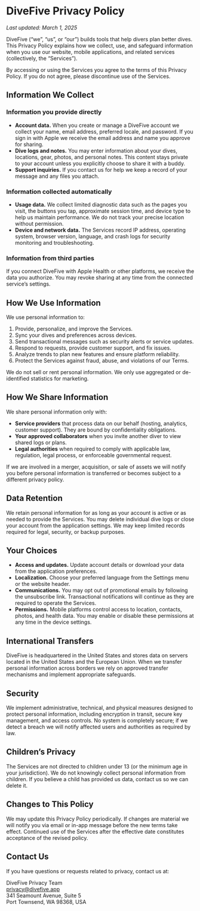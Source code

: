 # DiveFive Privacy Policy

_Last updated: March 1, 2025_

DiveFive (“we”, “us”, or “our”) builds tools that help divers plan better dives. This Privacy Policy explains how we collect, use, and safeguard information when you use our website, mobile applications, and related services (collectively, the “Services”).

By accessing or using the Services you agree to the terms of this Privacy Policy. If you do not agree, please discontinue use of the Services.

## Information We Collect

### Information you provide directly
- **Account data.** When you create or manage a DiveFive account we collect your name, email address, preferred locale, and password. If you sign in with Apple we receive the email address and name you approve for sharing.
- **Dive logs and notes.** You may enter information about your dives, locations, gear, photos, and personal notes. This content stays private to your account unless you explicitly choose to share it with a buddy.
- **Support inquiries.** If you contact us for help we keep a record of your message and any files you attach.

### Information collected automatically
- **Usage data.** We collect limited diagnostic data such as the pages you visit, the buttons you tap, approximate session time, and device type to help us maintain performance. We do not track your precise location without permission.
- **Device and network data.** The Services record IP address, operating system, browser version, language, and crash logs for security monitoring and troubleshooting.

### Information from third parties
If you connect DiveFive with Apple Health or other platforms, we receive the data you authorize. You may revoke sharing at any time from the connected service’s settings.

## How We Use Information
We use personal information to:
1. Provide, personalize, and improve the Services.
2. Sync your dives and preferences across devices.
3. Send transactional messages such as security alerts or service updates.
4. Respond to requests, provide customer support, and fix issues.
5. Analyze trends to plan new features and ensure platform reliability.
6. Protect the Services against fraud, abuse, and violations of our Terms.

We do not sell or rent personal information. We only use aggregated or de-identified statistics for marketing.

## How We Share Information
We share personal information only with:
- **Service providers** that process data on our behalf (hosting, analytics, customer support). They are bound by confidentiality obligations.
- **Your approved collaborators** when you invite another diver to view shared logs or plans.
- **Legal authorities** when required to comply with applicable law, regulation, legal process, or enforceable governmental request.

If we are involved in a merger, acquisition, or sale of assets we will notify you before personal information is transferred or becomes subject to a different privacy policy.

## Data Retention
We retain personal information for as long as your account is active or as needed to provide the Services. You may delete individual dive logs or close your account from the application settings. We may keep limited records required for legal, security, or backup purposes.

## Your Choices
- **Access and updates.** Update account details or download your data from the application preferences.
- **Localization.** Choose your preferred language from the Settings menu or the website header.
- **Communications.** You may opt out of promotional emails by following the unsubscribe link. Transactional notifications will continue as they are required to operate the Services.
- **Permissions.** Mobile platforms control access to location, contacts, photos, and health data. You may enable or disable these permissions at any time in the device settings.

## International Transfers
DiveFive is headquartered in the United States and stores data on servers located in the United States and the European Union. When we transfer personal information across borders we rely on approved transfer mechanisms and implement appropriate safeguards.

## Security
We implement administrative, technical, and physical measures designed to protect personal information, including encryption in transit, secure key management, and access controls. No system is completely secure; if we detect a breach we will notify affected users and authorities as required by law.

## Children’s Privacy
The Services are not directed to children under 13 (or the minimum age in your jurisdiction). We do not knowingly collect personal information from children. If you believe a child has provided us data, contact us so we can delete it.

## Changes to This Policy
We may update this Privacy Policy periodically. If changes are material we will notify you via email or in-app message before the new terms take effect. Continued use of the Services after the effective date constitutes acceptance of the revised policy.

## Contact Us
If you have questions or requests related to privacy, contact us at:

DiveFive Privacy Team  
privacy@divefive.app  
341 Seamount Avenue, Suite 5  
Port Townsend, WA 98368, USA
